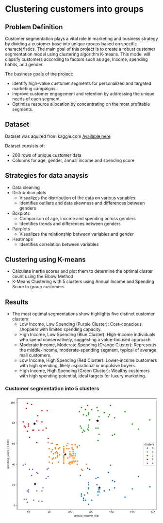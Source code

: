 # Clustering customers into groups

## Problem Definition

Customer segmentation plays a vital role in marketing and business strategy by dividing a customer base into unique groups based on specific characteristics. The main goal of this project is to create a robust customer segmentation model using clustering algorithm K-means. This model will classify customers according to factors such as age, Income, spending habits, and gender. 

The business goals of the project:
- Identify high-value customer segments for personalized and targeted marketing campaigns.
- Improve customer engagement and retention by addressing the unique needs of each segment.
- Optimize resource allocation by concentrating on the most profitable segments.


## Dataset
Dataset was aquired from kaggle.com [Available here](https://www.kaggle.com/datasets/vjchoudhary7/customer-segmentation-tutorial-in-python)

Dataset consists of:
- 200 rows of unique customer data
- Columns for age, gender, annual income and spending score


## Strategies for data anaysis

- Data cleaning
- Distribution plots 
    - Visualizes the distribution of the data on various variables
    - Identifies outliers and data skewness and differences between genders
- Boxplots
    - Comparison of age, income and spending across genders
    - Identifies trends and differences between genders
- Pairplots
    - Visualizes the relationship between variables and gender
- Heatmaps
    - Identifies correlation between variables


## Clustering using K-means
- Calculate inertia scores and plot them to determine the optimal cluster count using the Elbow Method
- K-Means Clustering with 5 clusters using Annual Income and Spending Score to group customers

## Results

- The most optimal segmentations show highlights five distinct customer clusters:
    - Low Income, Low Spending (Purple Cluster): Cost-conscious shoppers with limited spending capacity.
    - High Income, Low Spending (Blue Cluster): High-income individuals who spend conservatively, suggesting a value-focused approach.
    - Moderate Income, Moderate Spending (Orange Cluster): Represents the middle-income, moderate-spending segment, typical of average mall customers.
    - Low Income, High Spending (Red Cluster): Lower-income customers with high spending, likely aspirational or impulsive buyers.
    - High Income, High Spending (Green Cluster): Wealthy customers with high spending potential, ideal targets for luxury marketing.

### Customer segmentation into 5 clusters
![alt text](image.png)